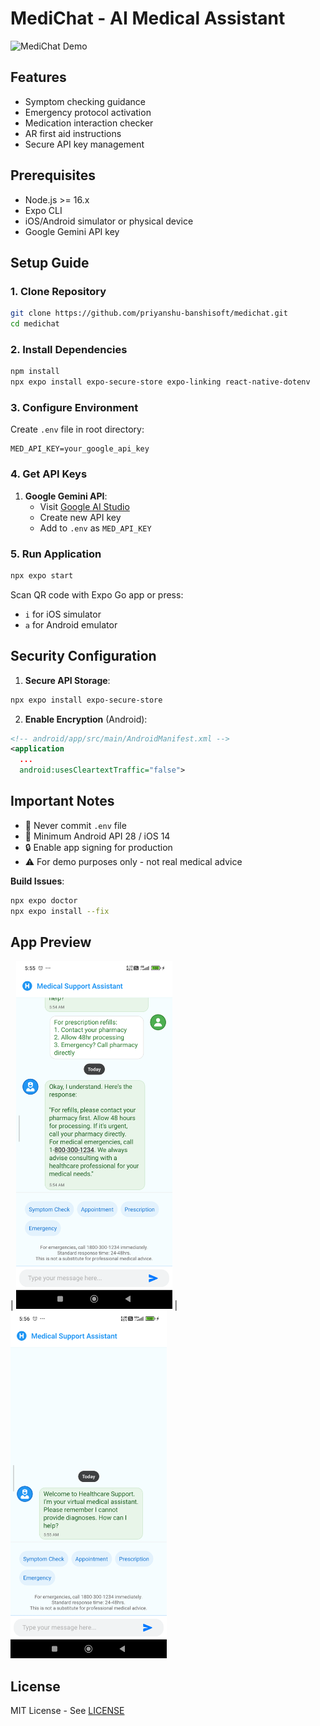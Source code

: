 # MediChat - AI Medical Assistant

![MediChat Demo](demo.gif)


## Features

- Symptom checking guidance
- Emergency protocol activation
- Medication interaction checker
- AR first aid instructions
- Secure API key management

## Prerequisites

- Node.js >= 16.x
- Expo CLI
- iOS/Android simulator or physical device
- Google Gemini API key

## Setup Guide

### 1. Clone Repository
```bash
git clone https://github.com/priyanshu-banshisoft/medichat.git
cd medichat
```

### 2. Install Dependencies
```bash
npm install
npx expo install expo-secure-store expo-linking react-native-dotenv
```

### 3. Configure Environment

Create `.env` file in root directory:
```env
MED_API_KEY=your_google_api_key
```

### 4. Get API Keys

1. **Google Gemini API**:
   - Visit [Google AI Studio](https://aistudio.google.com/)
   - Create new API key
   - Add to `.env` as `MED_API_KEY`


### 5. Run Application

```bash
npx expo start
```

Scan QR code with Expo Go app or press:
- `i` for iOS simulator
- `a` for Android emulator

## Security Configuration

1. **Secure API Storage**:
```bash
npx expo install expo-secure-store
```

2. **Enable Encryption** (Android):
```xml
<!-- android/app/src/main/AndroidManifest.xml -->
<application
  ...
  android:usesCleartextTraffic="false">
```

## Important Notes

- 🚨 Never commit `.env` file
- 📱 Minimum Android API 28 / iOS 14
- 🔒 Enable app signing for production
- ⚠️ For demo purposes only - not real medical advice


**Build Issues**:
```bash
npx expo doctor
npx expo install --fix
```

## App Preview

| <img src="screencap.png"  width="250" > | <img src="screencap1.png" width="250"> 

## License
MIT License - See [LICENSE](LICENSE)

